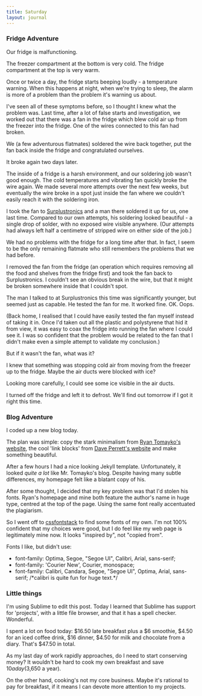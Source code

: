 ```yaml
---
title: Saturday
layout: journal
---
```


### Fridge Adventure

Our fridge is malfunctioning.

The freezer compartment at the bottom is very cold. The fridge compartment at the top is very warm. 

Once or twice a day, the fridge starts beeping loudly - a temperature warning. When this happens at night, when we're trying to sleep, the alarm is more of a problem than the problem it's warning us about.

I've seen all of these symptoms before, so I thought I knew what the problem was. Last time, after a lot of false starts and investigation, we worked out that there was a fan in the fridge which blew cold air up from the freezer into the fridge. One of the wires connected to this fan had broken.

We (a few adventurous flatmates) soldered the wire back together, put the fan back inside the fridge and congratulated ourselves.

It broke again two days later.

The inside of a fridge is a harsh environment, and our soldering job wasn't good enough. The cold temperatures and vibrating fan quickly broke the wire again. We made several more attempts over the next few weeks, but eventually the wire broke in a spot just inside the fan where we couldn't easily reach it with the soldering iron.

I took the fan to <a href="http://www.surplustronics.co.nz/shop/">Surplustronics</a> and a man there soldered it up for us, one last time. Compared to our own attempts, his soldering looked beautiful - a single drop of solder, with no exposed wire visible anywhere. (Our attempts had always left half a centimetre of stripped wire on either side of the job.)

We had no problems with the fridge for a long time after that. In fact, I seem to be the only remaining flatmate who still remembers the problems that we had before.

I removed the fan from the fridge (an operation which requires removing all the food and shelves from the fridge first) and took the fan back to Surplustronics. I couldn't see an obvious break in the wire, but that it might be broken somewhere inside that I couldn't spot.

The man I talked to at Surplustronics this time was significantly younger, but seemed just as capable. He tested the fan for me. It worked fine. OK. Oops.

(Back home, I realised that I could have easily tested the fan myself instead of taking it in. Once I'd taken out all the plastic and polystyrene that hid it from view, it was easy to coax the fridge into running the fan where I could see it. I was so confident that the problem would be related to the fan that I didn't make even a simple attempt to validate my conclusion.)

But if it wasn't the fan, what was it?

I knew that something was stopping cold air from moving from the freezer up to the fridge. Maybe the air ducts were blocked with ice? 

Looking more carefully, I could see some ice visible in the air ducts.

I turned off the fridge and left it to defrost. We'll find out tomorrow if I got it right this time.

### Blog Adventure

I coded up a new blog today.

The plan was simple: copy the stark minimalism from <a href="http://tomayko.com">Ryan Tomayko's website</a>, the cool 'link blocks' from <a href="http://www.daveperrett.com/">Dave Perrett's website</a> and make something beautiful.

After a few hours I had a nice looking Jekyll template. Unfortunately, it looked _quite a lot_ like Mr. Tomayko's blog. Despite having many subtle differences, my homepage felt like a blatant copy of his.

After some thought, I decided that my key problem was that I'd stolen his fonts. Ryan's homepage and mine both feature the author's name in huge type, centred at the top of the page. Using the same font really accentuated the plagiarism.

So I went off to <a href="http://cssfontstack.com/">cssfontstack</a> to find some fonts of my own. I'm not 100% confident that my choices were good, but I do feel like my web page is legitimately mine now. It looks "inspired by", not "copied from".

Fonts I like, but didn't use:
* font-family: Optima, Segoe, "Segoe UI", Calibri, Arial, sans-serif;
* font-family: 'Courier New', Courier, monospace; 
* font-family: Calibri, Candara, Segoe, "Segoe UI", Optima, Arial, sans-serif; /\*calibri is quite fun for huge text.\*/

### Little things

I'm using Sublime to edit this post. Today I learned that Sublime has support for 'projects', with a little file browser, and that it has a spell checker. Wonderful.

I spent a lot on food today: $16.50 late breakfast plus a $6 smoothie, $4.50 for an iced coffee drink, $16 dinner, $4.50 for milk and chocolate from a diary. That's $47.50 in total.

As my last day of work rapidly approaches, do I need to start conserving money? It wouldn't be hard to cook my own breakfast and save $10 a day ($3,650 a year).

On the other hand, cooking's not my core business. Maybe it's rational to pay for breakfast, if it means I can devote more attention to my projects.